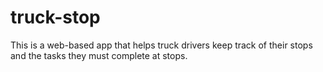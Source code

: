 # truck-stop
This is a web-based app that helps truck drivers keep track of their stops and the tasks they must complete at stops.
